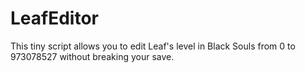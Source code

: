 # LeafEditor
This tiny script allows you to edit Leaf's level in Black Souls from 0 to 973078527 without breaking your save.

